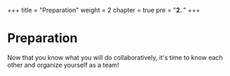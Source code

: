 +++
title = "Preparation"
weight = 2
chapter = true
pre = "<b>2. </b>"
+++

# Preparation

Now that you know what you will do collaboratively, it's time to know each other and organize yourself as a team!
